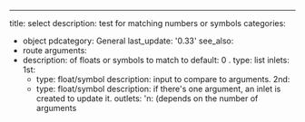 ---
title: select
description: test for matching numbers or symbols
categories:
- object
pdcategory: General
last_update: '0.33'
see_also:
- route
arguments:
- description: of floats or symbols to match to 
  default: 0
.
  type: list
inlets:
  1st:
  - type: float/symbol
    description: input to compare to arguments.
  2nd:
  - type: float/symbol
    description: if there's one argument,  an inlet is created to update it.
outlets:
  'n: (depends on the number of arguments